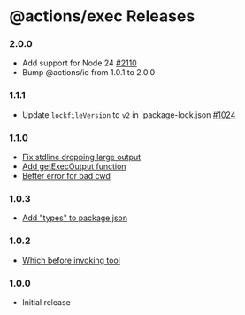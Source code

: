 # @actions/exec Releases

### 2.0.0
- Add support for Node 24 [#2110](https://github.com/actions/toolkit/pull/2110)
- Bump @actions/io from 1.0.1 to 2.0.0

### 1.1.1
- Update `lockfileVersion` to `v2` in `package-lock.json [#1024](https://github.com/actions/toolkit/pull/1024) 

### 1.1.0

- [Fix stdline dropping large output](https://github.com/actions/toolkit/pull/773)
- [Add getExecOutput function](https://github.com/actions/toolkit/pull/814)
- [Better error for bad cwd](https://github.com/actions/toolkit/pull/793)

### 1.0.3

- [Add \"types\" to package.json](https://github.com/actions/toolkit/pull/221)

### 1.0.2

- [Which before invoking tool](https://github.com/actions/toolkit/pull/220)

### 1.0.0

- Initial release